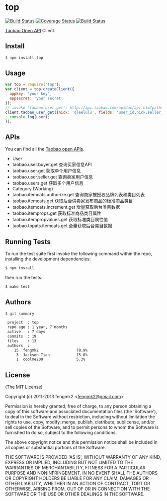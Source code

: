 # top 
[![Build Status](https://secure.travis-ci.org/fengmk2/top.png)](http://travis-ci.org/fengmk2/top)
[![Coverage Status](https://coveralls.io/repos/fengmk2/top/badge.png)](https://coveralls.io/r/fengmk2/top)
[![Build Status](https://drone.io/github.com/fengmk2/top/status.png)](https://drone.io/github.com/fengmk2/top/latest)

[Taobao Open API](http://open.taobao.com/) Client.

## Install

```bash
$ npm install top
```

## Usage

```js
var top = require('top');
var client = top.createClient({
  appkey: 'your key',
  appsecret: 'your secret'
});
// invoke 'taobao.user.get': http://api.taobao.com/apidoc/api.htm?path=cid:1-apiId:1
client.taobao_user_get({nick: 'qleelulu', fields: 'user_id,nick,seller_credit'}, function (err, user) {
  console.log(user);
});
```

## APIs

You can find all the [Taobao open APIs](http://open.taobao.com/doc/api_list.htm?id=102).

* User
 * taobao.user.buyer.get 查询买家信息API
 * taobao.user.get 获取单个用户信息
 * taobao.user.seller.get 查询卖家用户信息
 * taobao.users.get 获取多个用户信息
* Category (Working)
 * taobao.itemcats.authorize.get 查询商家被授权品牌列表和类目列表
 * taobao.itemcats.get 获取后台供卖家发布商品的标准商品类目
 * taobao.itemcats.increment.get 增量获取后台类目数据
 * taobao.itemprops.get 获取标准商品类目属性
 * taobao.itempropvalues.get 获取标准类目属性值
 * taobao.topats.itemcats.get 全量获取后台类目数据

## Running Tests

To run the test suite first invoke the following command within the repo, installing the development dependencies:

```bash
$ npm install
```

then run the tests:

```bash
$ make test
```

## Authors

```bash
$ git summary 

 project  : top
 repo age : 1 year, 7 months
 active   : 7 days
 commits  : 19
 files    : 13
 authors  : 
    15  fengmk2                 78.9%
     3  Jackson Tian            15.8%
     1  coolme200               5.3%
```

## License 

(The MIT License)

Copyright (c) 2011-2013 fengmk2 &lt;fengmk2@gmail.com&gt;

Permission is hereby granted, free of charge, to any person obtaining
a copy of this software and associated documentation files (the
'Software'), to deal in the Software without restriction, including
without limitation the rights to use, copy, modify, merge, publish,
distribute, sublicense, and/or sell copies of the Software, and to
permit persons to whom the Software is furnished to do so, subject to
the following conditions:

The above copyright notice and this permission notice shall be
included in all copies or substantial portions of the Software.

THE SOFTWARE IS PROVIDED 'AS IS', WITHOUT WARRANTY OF ANY KIND,
EXPRESS OR IMPLIED, INCLUDING BUT NOT LIMITED TO THE WARRANTIES OF
MERCHANTABILITY, FITNESS FOR A PARTICULAR PURPOSE AND NONINFRINGEMENT.
IN NO EVENT SHALL THE AUTHORS OR COPYRIGHT HOLDERS BE LIABLE FOR ANY
CLAIM, DAMAGES OR OTHER LIABILITY, WHETHER IN AN ACTION OF CONTRACT,
TORT OR OTHERWISE, ARISING FROM, OUT OF OR IN CONNECTION WITH THE
SOFTWARE OR THE USE OR OTHER DEALINGS IN THE SOFTWARE.
